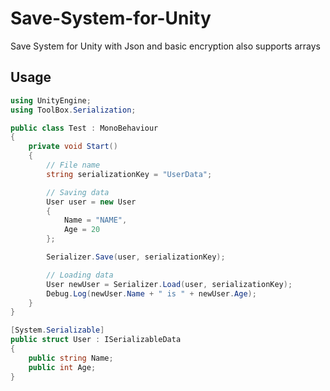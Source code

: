 # Save-System-for-Unity
Save System for Unity with Json and basic encryption also supports arrays

## Usage
```csharp
using UnityEngine;
using ToolBox.Serialization;

public class Test : MonoBehaviour
{
	private void Start()
	{
		// File name
		string serializationKey = "UserData";

		// Saving data
		User user = new User
		{
			Name = "NAME",
			Age = 20
		};

		Serializer.Save(user, serializationKey);

		// Loading data
		User newUser = Serializer.Load(user, serializationKey);
		Debug.Log(newUser.Name + " is " + newUser.Age);
	}
}

[System.Serializable]
public struct User : ISerializableData
{
	public string Name;
	public int Age;
}

```
